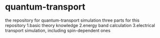 # quantum-transport
the repository for quantum-transport simulation
three parts for this repository
  1.basic theory knowledge
  2.energy band calculation
  3.electrical transport simulation, including spin-dependent ones
